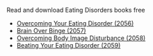 Read and download Eating Disorders books free
- [Overcoming Your Eating Disorder (2056)](https://lit2talks.com/overcoming-your-eating-disorder-pdf-2056)
- [Brain Over Binge (2057)](https://lit2talks.com/brain-over-binge-book-2057)
- [Overcoming Body Image Disturbance (2058)](https://lit2talks.com/overcoming-body-image-disturbance-pdf-2058)
- [Beating Your Eating Disorder (2059)](https://lit2talks.com/beating-your-eating-disorder-book-pdf-2059)

